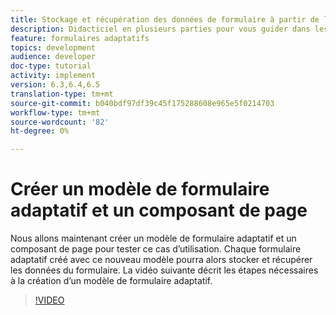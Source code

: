 ```yaml
---
title: Stockage et récupération des données de formulaire à partir de la base de données MySQL
description: Didacticiel en plusieurs parties pour vous guider dans les étapes de stockage et de récupération des données de formulaire
feature: formulaires adaptatifs
topics: development
audience: developer
doc-type: tutorial
activity: implement
version: 6.3,6.4,6.5
translation-type: tm+mt
source-git-commit: b040bdf97df39c45f175288608e965e5f0214703
workflow-type: tm+mt
source-wordcount: '82'
ht-degree: 0%

---
```


# Créer un modèle de formulaire adaptatif et un composant de page

Nous allons maintenant créer un modèle de formulaire adaptatif et un composant de page pour tester ce cas d’utilisation. Chaque formulaire adaptatif créé avec ce nouveau modèle pourra alors stocker et récupérer les données du formulaire.
La vidéo suivante décrit les étapes nécessaires à la création d’un modèle de formulaire adaptatif.
>[!VIDEO](https://video.tv.adobe.com/v/27828?quality=9&learn=on)

